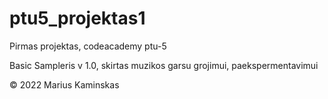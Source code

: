 # ptu5_projektas1
Pirmas projektas, codeacademy ptu-5 

Basic Sampleris v 1.0, skirtas muzikos garsu grojimui, paekspermentavimui

&copy;  2022 Marius Kaminskas
